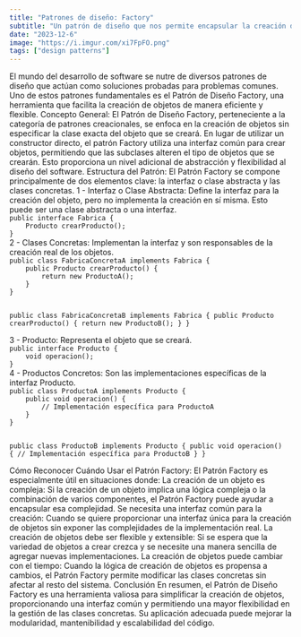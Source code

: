 ```yaml
---
title: "Patrones de diseño: Factory"
subtitle: "Un patrón de diseño que nos permite encapsular la creación de objetos."
date: "2023-12-6"
image: "https://i.imgur.com/xi7FpFO.png"
tags: ["design patterns"]
---
```


<text>
El mundo del desarrollo de software se nutre de diversos patrones de diseño que actúan como soluciones probadas para problemas comunes. Uno de estos patrones fundamentales es el Patrón de Diseño Factory, una herramienta que facilita la creación de objetos de manera eficiente y flexible.
</text>

<subtitle>
Concepto General:
</subtitle>

<text>
El Patrón de Diseño Factory, perteneciente a la categoría de patrones creacionales, se enfoca en la creación de objetos sin especificar la clase exacta del objeto que se creará. En lugar de utilizar un constructor directo, el patrón Factory utiliza una interfaz común para crear objetos, permitiendo que las subclases alteren el tipo de objetos que se crearán. Esto proporciona un nivel adicional de abstracción y flexibilidad al diseño del software.
</text>

<subtitle>
Estructura del Patrón:
</subtitle>

<text>
El Patrón Factory se compone principalmente de dos elementos clave: la interfaz o clase abstracta y las clases concretas.
</text>

<text>
1 - Interfaz o Clase Abstracta: Define la interfaz para la creación del objeto, pero no implementa la creación en sí misma. Esto puede ser una clase abstracta o una interfaz.
</text>

<code language="javascript">
public interface Fabrica {
    Producto crearProducto();
}
</code>

<text>
2 - Clases Concretas: Implementan la interfaz y son responsables de la creación real de los objetos.
</text>

<code language="javascript">
public class FabricaConcretaA implements Fabrica {
    public Producto crearProducto() {
        return new ProductoA();
    }
}

public class FabricaConcretaB implements Fabrica {
    public Producto crearProducto() {
        return new ProductoB();
    }
}
</code>

<text>
3 - Producto: Representa el objeto que se creará.
</text>

<code language="javascript">
public interface Producto {
    void operacion();
}
</code>

<text>
4 - Productos Concretos: Son las implementaciones específicas de la interfaz Producto.
</text>

<code language="javascript">
public class ProductoA implements Producto {
    public void operacion() {
        // Implementación específica para ProductoA
    }
}

public class ProductoB implements Producto {
    public void operacion() {
        // Implementación específica para ProductoB
    }
}
</code>

<subtitle>
Cómo Reconocer Cuándo Usar el Patrón Factory:
</subtitle>

<text>
El Patrón Factory es especialmente útil en situaciones donde:
</text>

<list>
<item>
La creación de un objeto es compleja: Si la creación de un objeto implica una lógica compleja o la combinación de varios componentes, el Patrón Factory puede ayudar a encapsular esa complejidad.
</item>

<item>
Se necesita una interfaz común para la creación: Cuando se quiere proporcionar una interfaz única para la creación de objetos sin exponer las complejidades de la implementación real.
</item>

<item>
La creación de objetos debe ser flexible y extensible: Si se espera que la variedad de objetos a crear crezca y se necesite una manera sencilla de agregar nuevas implementaciones.
</item>

<item>
La creación de objetos puede cambiar con el tiempo: Cuando la lógica de creación de objetos es propensa a cambios, el Patrón Factory permite modificar las clases concretas sin afectar al resto del sistema.
</item>
</list>

<subtitle>
Conclusión
</subtitle>

<text>
En resumen, el Patrón de Diseño Factory es una herramienta valiosa para simplificar la creación de objetos, proporcionando una interfaz común y permitiendo una mayor flexibilidad en la gestión de las clases concretas. Su aplicación adecuada puede mejorar la modularidad, mantenibilidad y escalabilidad del código.
</text>